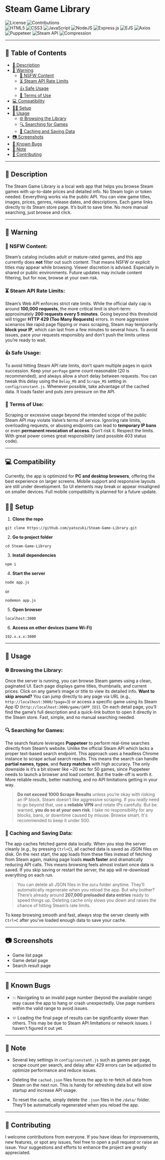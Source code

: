 # Steam Game Library

![License](https://img.shields.io/badge/license-MIT-blue.svg)
![Contributions](https://img.shields.io/badge/contributions-welcome-brightgreen) <br>
![HTML5](https://img.shields.io/badge/html5-%23E34F26.svg?&style=for-the-badge&logo=html5&logoColor=white)
![CSS3](https://img.shields.io/badge/css3-%231572B6.svg?&style=for-the-badge&logo=css3&logoColor=white)
![JavaScript](https://img.shields.io/badge/javascript-%23323330.svg?&style=for-the-badge&logo=javascript&logoColor=%23F7DF1E)
![NodeJS](https://img.shields.io/badge/node.js-6DA55F?style=for-the-badge&logo=node.js&logoColor=white)
![Express.js](https://img.shields.io/badge/express.js-%23404d59.svg?style=for-the-badge&logo=express&logoColor=%2361DAFB)
![EJS](https://img.shields.io/badge/EJS-B4CA65?style=for-the-badge&logo=ejs&logoColor=white)
![Axios](https://img.shields.io/badge/axios-%23202020.svg?style=for-the-badge&logo=axios&logoColor=white)
![Puppeteer](https://img.shields.io/badge/puppeteer-%23323330.svg?style=for-the-badge&logo=puppeteer&logoColor=green)
![Steam API](https://img.shields.io/badge/steam_api-%23000000.svg?style=for-the-badge&logo=steam&logoColor=white)
![Compression](https://img.shields.io/badge/compression-%23444.svg?style=for-the-badge)

---

## 📑 Table of Contents

- [📝 Description](#-description)
- [🚨 Warning](#-warning)
	- [🚫 NSFW Content](#-nsfw-content)
	- [⏳ Steam API Rate Limits](#-steam-api-rate-limits)
	- [👍 Safe Usage](#-safe-usage)
	- [📜 Terms of Use](#-terms-of-use)
- [💻 Compatibility](#-compatibility)
- [👨‍💻 Setup](#-setup)
- [🚀 Usage](#-usage)
	- [🌐 Browsing the Library](#-browsing-the-library)
	- [🔍 Searching for Games](#-searching-for-games)
	- [💾 Caching and Saving Data](#-caching-and-saving-data)
- [📷 Screenshots](#-screenshots)
- [🐞 Known Bugs](#-known-bugs)
- [📂 Note](#-note)
- [🤝 Contributing](#-contributing)

---

## 📝 Description

The Steam Game Library is a local web app that helps you browse Steam games with up-to-date prices and detailed info. No Steam login or token needed. Eeverything works via the public API. You can view game titles, images, prices, genres, release dates, and descriptions. Each game links directly to its Steam store page. It’s built to save time. No more manual searching, just browse and click.

---

## 🚨 Warning
### 🚫 NSFW Content:
Steam’s catalog includes adult or mature-rated games, and this app currently does **not** filter out such content. That means NSFW or explicit titles may appear while browsing. Viewer discretion is advised. Especially in shared or public environments. Future updates may include content filtering, but for now, browse at your own risk.

### ⏳ Steam API Rate Limits:
Steam’s Web API enforces strict rate limits. While the official daily cap is around **100,000 requests**, the more critical limit is short-term: approximately **200 requests every 5 minutes**. Going beyond this threshold will trigger **HTTP 429 (Too Many Requests)** errors. In more aggressive scenarios like rapid page flipping or mass scraping, Steam may temporarily **block your IP**, which can last from a few minutes to several hours. To avoid issues, pace your requests responsibly and don’t push the limits unless you’re ready to wait.

### 👍 Safe Usage:
To avoid hitting Steam API rate limits, don’t spam multiple pages in quick succession. Keep your `perPage` game count reasonable (20 is recommended), and always allow a short delay between requests. You can tweak this delay using the `Delay_MS` and `Scrape_MS` setting in `config/constant.js`. Whenever possible, take advantage of the cached data. It loads faster and puts zero pressure on the API.

### 📜 Terms of Use:
Scraping or excessive usage beyond the intended scope of the public Steam API may violate Valve’s terms of service. Ignoring rate limits, overloading requests, or abusing endpoints can lead to **temporary IP bans** or even **permanent revocation of access**. Don’t risk it. Respect the limits. With great power comes great responsibility (and possible 403 status code).

---

## 💻 Compatibility

Currently, the app is optimized for **PC and desktop browsers**, offering the best experience on larger screens. Mobile support and responsive layouts are still under development. So UI elements may break or appear misaligned on smaller devices. Full mobile compatibility is planned for a future update.



## 👨‍💻 Setup

1. **Clone the repo**  
```
git clone https://github.com/yatozuki/Steam-Game-Library.git
```
2. **Go to project folder**  
```
cd Steam-Game-Library
```
3. **Install dependencies**  
```
npm i
```
4. **Start the server**  
```
node app.js
```
or  
```
nodemon app.js
```
5. **Open browser**  
```
localhost:3000
```
6. **Access on other devices (same Wi-Fi)**  
```
192.x.x.x:3000
```
---
## 🚀 Usage

### 🌐 Browsing the Library:

Once the server is running, you can browse Steam games using a clean, paginated UI. Each page displays game titles, thumbnails, and current prices. Click on any game’s image or title to view its detailed info. **Want to skip around?** You can jump directly to any page via URL (e.g., `http://localhost:3000/?page=3`) or access a specific game using its Steam App ID (`http://localhost:3000/game/{APP_ID}`). On each detail page, you’ll find the game’s full description and a quick-link button to open it directly in the Steam store. Fast, simple, and no manual searching needed.

### 🔍 Searching for Games:

The search feature leverages **Puppeteer** to perform real-time searches directly from Steam’s website. Unlike the official Steam API which lacks a proper text-based search endpoint. This approach uses a headless Chrome instance to scrape actual search results. This means the search can handle **partial names**, **typos**, and **fuzzy matches** with high accuracy. The only downside is it’s a bit slower like ~20 sec for 50 games, since Puppeteer needs to launch a browser and load content. But the trade-off is worth it. More reliable results, better matching, and no API limitations getting in your way.
>**Do not exceed 1000 Scrape Results** unless you’re okay with risking an IP block. Steam doesn’t like aggressive scraping. If you _really_ need to go beyond that, use a **reliable VPN** and rotate IPs carefully. But be warned,  **you do so at your own risk**. I take no responsibility for any blocks, bans, or downtime caused by misuse. Browse smart. It's recommended to keep it under 500.


### 💾 Caching and Saving Data:

The app caches fetched game data locally. When you stop the server cleanly (e.g., by pressing `Ctrl+C`), all cached data is saved as JSON files on disk. On the next start, the app loads from these files instead of fetching from Steam again, making page loads **much faster** and dramatically reducing API calls. This means browsing feels almost instant once data is saved. If you skip saving or restart the server, the app will re-download everything on each run.
>You can delete all JSON files in the `data` folder anytime. They’ll automatically regenerate when you reload the app. But why bother? There’s already around **207,000 preloaded data entries** ready to speed things up. Deleting cache only slows you down and raises the chance of hitting Steam’s rate limits. 

To keep browsing smooth and fast, always stop the server cleanly with `Ctrl+C` after you’ve loaded enough data to save your cache.

---

## 📷 Screenshots

- Game list page  
- Game detail page  
- Search result page  

---

## 🐞 Known Bugs

-  💥 Navigating to an invalid page number (beyond the available range) may cause the app to hang or crash unexpectedly. Use page numbers within the valid range to avoid issues.
    
-   ♾️ Loading the final page of results can be significantly slower than others. This may be due to Steam API limitations or network issues. I haven't figured it out yet.

---

## 📂 Note

-   Several key settings in `config/constant.js` such as games per page, scrape count per search, and delay after 429 errors can be adjusted to optimize performance and reduce issues.

-   Deleting the `cached.json` files forces the app to re-fetch all data from Steam on the next run. This is handy for refreshing data but will slow startup and increase API usage.
    
-   To reset the cache, simply delete the `.json` files in the `/data/` folder. They’ll be automatically regenerated when you reload the app.

---

## 🤝 Contributing

I welcome contributions from everyone. If you have ideas for improvements, new features, or spot any issues, feel free to open a pull request or raise an issue. Your suggestions and efforts to enhance the project are greatly appreciated.

